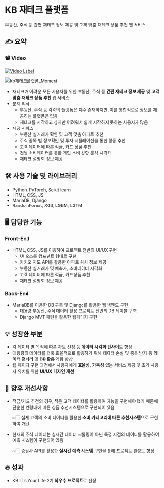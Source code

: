 # KB 재테크 플랫폼
부동산, 주식 등 간편 재테크 정보 제공 및 고객 맞춤 재테크 상품 추천 웹 서비스

## ✍️ 요약

### 📽 Video

[![Video Label](http://img.youtube.com/vi/rikDRE50ArE/0.jpg)](https://youtu.be/rikDRE50ArE)


![kb재테크플랫폼_Moment](https://user-images.githubusercontent.com/34684492/200186298-f7ffe4c1-e014-49bf-bfb5-448cda42cae4.jpg)

- 재테크가 어려운 모든 사용자를 위한 부동산, 주식 등 **간편 재테크 정보 제공** 및 **고객 맞춤 재테크 상품 추천** 웹 서비스
- 문제 의식
    - 부동산, 주식 등 각각의 플랫폼은 다수 존재하지만, 이를 통합적으로 정보를 제공하는 플랫폼은 없음
    - 재테크를 시작하고 싶지만 어려워서 쉽게 시작하지 못하는 사용자가 많음
- 제공 서비스
    - 부동산 실거래가 확인 및 고객 맞춤 아파트 추천
    - 주식 종목 별 정보확인 및 투자 시뮬레이션을 통한 행동 추천
    - 고객 데이터에 따른 적금, 카드 상품 추천
    - 전월 소비데이터를 통한 개인 소비 성향 분석 시각화
    - 재테크 설명회 정보 제공

## 🛠 사용 기술 및 라이브러리

- Python, PyTorch, Scikit learn
- HTML, CSS, JS
- MariaDB, Django
- RandomForest, XGB, LGBM, LSTM

## 🖥 담당한 기능

### Front-End

- HTML, CSS, JS를 이용하여 프로젝트 전반의 UI/UX 구현
    - UI 요소를 컴포넌트 형태로 구현
    - 카카오 지도 API를 활용한 아파트 위치 정보 제공
    - 부동산 실거래가 및 예측가, 소비데이터 시각화
    - 고객 데이터에 따른 적금, 카드상품 추천
    - 재테크 설명회 정보 제공

### Back-End

- MariaDB를 이용한 DB 구축 및 Django를 활용한 웹 백엔드 구현
    - 대용량 부동산, 주식 데이터 활용 프로젝트 전반의 DB 테이블 구축
    - Django MVT 패턴을 활용한 웹페이지 구현

## 💡 성장한 부분

- 각 데이터 별 목적에 따른 차트 선정 등 **데이터 시각화 인사이트** 향상
- 대용량의 데이터를 더욱 효율적으로 활용하기 위해 데이터 손실 및 중복 방지 등 **데이터 전처리** 및 **DB 활용** 역량 향상
- 웹 페이지 구현 과정에서 사용자에게 **효율성, 가독성** 있는 서비스 제공 및 초기 사용자 유치를 위한 **UI/UX 디자인 개선**

## 🎈 향후 개선사항

- 적금/카드 추천의 경우, 적은 고객 데이터를 활용하여 기능을 구현해야 했기 때문에 단순한 연령대에 따른 상품 추천시스템으로 구현되어 있음

     👉🏻 실제 고객의 소비 데이터를 활용한 **소비 카테고리에 따른 추천시스템**으로 구현하여 개선

- 현재의 주식 데이터는 실시간 데이터 크롤링이 아닌 특정 시점의 데이터를 활용하여 예측 시스템이 구현되어 있음

     👉🏻 증권사 API를 활용한 **실시간 예측 시스템** 구현을 통해 프로젝트 완성도 향상

## 🔥 성과

- KB IT’s Your Life 2기 **최우수 프로젝트**로 선정
